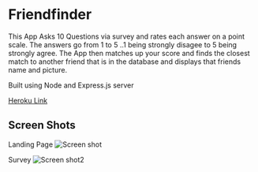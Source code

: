 # Friendfinder

This App Asks 10 Questions via survey and rates each answer on a point scale.
The answers go from 1 to 5 ..1 being strongly disagee to 5 being strongly agree.
The App then matches up your score and finds the closest match to another friend that is in the database and displays that friends name and picture.

Built using Node and Express.js server

[Heroku Link](https://friendmatchmaker.herokuapp.com/) 

## Screen Shots
Landing Page
![Screen shot](./app/public/assets/friend1.png)

Survey
![Screen shot2](./app/public/assets/friend2.png)

